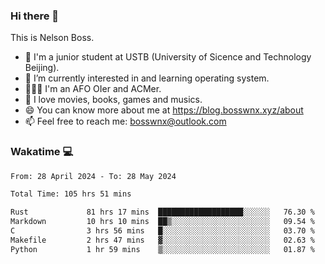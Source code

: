 ### Hi there 👋

<!--
**bosswnx/bosswnx** is a ✨ _special_ ✨ repository because its `README.md` (this file) appears on your GitHub profile.

Here are some ideas to get you started:

- 🔭 I’m currently working on ...
- 🌱 I’m currently learning ...
- 👯 I’m looking to collaborate on ...
- 🤔 I’m looking for help with ...
- 💬 Ask me about ...
- 📫 How to reach me: ...
- 😄 Pronouns: ...
- ⚡ Fun fact: ...
-->

This is Nelson Boss.

- 🏫 I'm a junior student at USTB (University of Sicence and Technology Beijing).
- 🌱 I’m currently interested in and learning operating system.
- 🧑🏻‍💻 I'm an AFO OIer and ACMer.
- 🥰 I love movies, books, games and musics.
- 😄 You can know more about me at https://blog.bosswnx.xyz/about
- 📫 Feel free to reach me: bosswnx@outlook.com

### Wakatime 💻

<!--START_SECTION:waka-->

```txt
From: 28 April 2024 - To: 28 May 2024

Total Time: 105 hrs 51 mins

Rust             81 hrs 17 mins  ███████████████████░░░░░░   76.30 %
Markdown         10 hrs 10 mins  ██▒░░░░░░░░░░░░░░░░░░░░░░   09.54 %
C                3 hrs 56 mins   █░░░░░░░░░░░░░░░░░░░░░░░░   03.70 %
Makefile         2 hrs 47 mins   ▓░░░░░░░░░░░░░░░░░░░░░░░░   02.63 %
Python           1 hr 59 mins    ▒░░░░░░░░░░░░░░░░░░░░░░░░   01.87 %
```

<!--END_SECTION:waka-->
